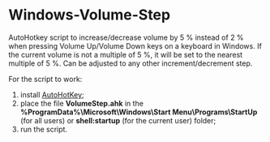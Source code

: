 # Windows-Volume-Step
AutoHotkey script to increase/decrease volume by 5 % instead of 2 % when pressing Volume Up/Volume Down keys on a keyboard in Windows. If the current volume is not a multiple of 5 %, it will be set to the nearest multiple of 5 %. Can be adjusted to any other increment/decrement step.

For the script to work:
1) install [AutoHotKey](https://www.autohotkey.com/);
2) place the file **VolumeStep.ahk** in the **%ProgramData%\Microsoft\Windows\Start Menu\Programs\StartUp** (for all users) or **shell:startup** (for the current user) folder;
3) run the script.
